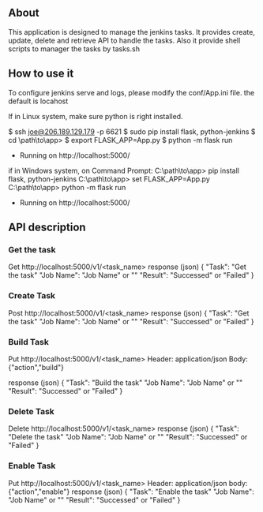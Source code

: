 ## About

This application is designed to manage the jenkins tasks. It provides create, update, delete and retrieve API to handle the tasks.
Also it provide shell scripts to manager the tasks by tasks.sh

## How to use it
To configure jenkins serve and logs, please modify the conf/App.ini file. the default is locahost

If in Linux system, make sure python is right installed.

$ ssh joe@206.189.129.179 -p 6621
$ sudo pip install flask, python-jenkins
$ cd \path\to\app>
$ export FLASK_APP=App.py
$ python -m flask run
 * Running on http://localhost:5000/

if in Windows system, on Command Prompt:
C:\path\to\app> pip install flask, python-jenkins
C:\path\to\app> set FLASK_APP=App.py
C:\path\to\app> python -m flask run
 * Running on http://localhost:5000/

## API description

### Get the task
Get http://localhost:5000/v1/<task_name>
response (json)
{
    "Task": "Get the task"
     "Job Name": "Job Name" or ""
    "Result": "Successed" or "Failed"
}

### Create Task
Post http://localhost:5000/v1/<task_name>
response (json)
{
    "Task": "Get the task"
     "Job Name": "Job Name" or ""
    "Result": "Successed" or "Failed"
}

### Build Task
Put http://localhost:5000/v1/<task_name>
Header: application/json
Body:
{"action","build"}

response (json)
{
    "Task": "Build the task"
     "Job Name": "Job Name" or ""
    "Result": "Successed" or "Failed"
}

### Delete Task
Delete http://localhost:5000/v1/<task_name>
response (json)
{
    "Task": "Delete the task"
     "Job Name": "Job Name" or ""
    "Result": "Successed" or "Failed"
}


### Enable Task
Put http://localhost:5000/v1/<task_name>
Header: application/json
body:
{"action","enable"}
response (json)
{
    "Task": "Enable the task"
     "Job Name": "Job Name" or ""
    "Result": "Successed" or "Failed"
}
